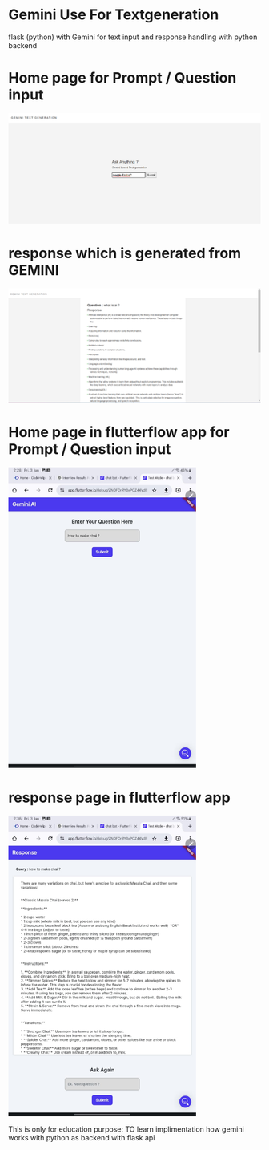 # Gemini Use For Textgeneration
 flask (python) with Gemini for text input and response handling with python backend  

# Home page for Prompt / Question input
<img src="static\images\homepage.png" alt="">

# response which is generated from GEMINI
<img src="static\images\response.png" alt="">

# Home page in flutterflow app for Prompt / Question input
<img src="static\images\flutterflowhomepage.jpeg" alt="" height="600px" >

# response page in flutterflow app 
<img src="static\images\flutterflowresponcepage.jpeg" alt=""  height="600px">


This is only for education purpose:
TO learn implimentation how gemini works with python as backend with flask api 
